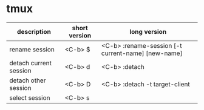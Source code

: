 tmux
====

| description | short version | long version |
| ----------- | ------------- | ------------ |
| rename session | &lt;C-b&gt; $ | &lt;C-b&gt; :rename-session [-t current-name] [new-name] |
| detach current session | &lt;C-b&gt; d | &lt;C-b&gt; :detach |
| detach other session | &lt;C-b&gt; D | &lt;C-b&gt; :detach -t target-client |
| select session | &lt;C-b&gt; s | |

